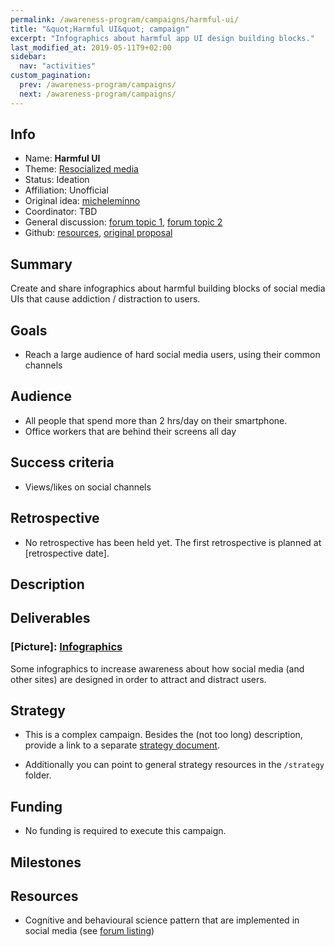 ```yaml
---
permalink: /awareness-program/campaigns/harmful-ui/
title: "&quot;Harmful UI&quot; campaign"
excerpt: "Infographics about harmful app UI design building blocks."
last_modified_at: 2019-05-11T9+02:00
sidebar:
  nav: "activities"
custom_pagination:
  prev: /awareness-program/campaigns/
  next: /awareness-program/campaigns/
---
```


<!-- Please fill in the information below each header according to the instructions.

       - Do NOT remove section headers. Instead add the placeholder text if the section is not needed.
       - You can leave the comments. They can be helpful when editing the issue later on.
       - Replace brackets with appropriate information (unless part of a link), leaving formatting intact.
       - The non-comments texts below provide examples, unless they are placeholder text

    Note: You will not be wasting your time documenting all this. The information in this issue
          should be copied to the Campaign README.md after your feedback is incorporated.
-->

## Info

<!-- Provide short name that reflects the gist of the campaign, used as working title.
      Also add the link to community forum topic that is used for general discussion.

      Valid values for 'Status' are: Ideation, Preparing, Launched, Finished
      Valid values for 'Affiliation' are: Official, Unofficial
      Original idea: Link to forum user that first came up with campaign idea
      Coordinator: Link to forum user responsible for coordinating tasks for this campaign, or 'TBD'
-->

- Name: **Harmful UI**
- Theme: [Resocialized media](https://github.com/humanetech-community/humanetech-community-awareness/issues/61)
- Status: Ideation
- Affiliation: Unofficial
- Original idea: [micheleminno](https://community.humanetech.com/u/micheleminno/summary)
- Coordinator: TBD
- General discussion: [forum topic 1](https://community.humanetech.com/t/infographic-about-harmful-app-ui-design-building-blocks-discussion/3558/24), [forum topic 2](https://community.humanetech.com/t/infographic-about-backend-harmful-app-design/3648)
- Github: [resources](https://github.com/humanetech-community/awareness-program/tree/master/campaigns/harmful-ui), [original proposal](https://github.com/humanetech-community/awareness-program/issues/67)

## Summary

<!-- Clear and concise explanation in 1-3 lines of text. -->

Create and share infographics about harmful building blocks of social media UIs that cause addiction / distraction to users.

## Goals

<!-- Bullet list of the intended effects of the campaign, separated by empty lines. -->

- Reach a large audience of hard social media users, using their common channels



## Audience

<!-- The demographic audience the campaign is targeted to. -->

- All people that spend more than 2 hrs/day on their smartphone.
- Office workers that are behind their screens all day

## Success criteria

<!-- (optional) Bullet list detailing how success is measured. -->

- Views/likes on social channels

## Retrospective

<!-- (optional) Analysis of results after campaign has ended, to see if success criteria were met, and to learn lessons for future campaigns. Use the placeholder text is no retrospective was held yet. Add a date indicator if possible (e.g. 'after 3 months', '24-11-2018'). -->

- No retrospective has been held yet. The first retrospective is planned at [retrospective date].

## Description

<!-- A longer, more elaborate description (one or more paragraphs of text) -->



## Deliverables


### [Picture]: [Infographics](/awareness-program/deliverables/harmful-ui/)


Some infographics to increase awareness about how social media (and other sites) are designed in order to attract and distract users.





## Strategy

<!-- Outline the (draft) strategy required to attain the success criteria (one or more paragraphs of text, use formatting - like lists - where appropriate). Use this placeholder text if this section is not needed:

- This campaign does not require a strategy. Strategy is defined on the Theme, or in Deliverables.
 -->

- This is a complex campaign. Besides the (not too long) description, provide a link to a separate [strategy document](campaigns/[campaign-folder]/campaign-strategy.md).

- Additionally you can point to general strategy resources in the `/strategy` folder.

## Funding

<!-- (optional) Financial requirements, required budget, ways to obtain funds (keep it short, couple of paragraphs, some bullets). If necessary link to separate detailed funding document. Use the placeholder text if no funding is required. -->

- No funding is required to execute this campaign.

## Milestones

<!-- (optional) Bullet list of past and future milestones for the campaign. Or placeholder bullet "No milestones have been defined." -->



## Resources

<!-- (optional) Links to relevant folders, files and external information, or leave the placeholder text. -->

- Cognitive and behavioural science pattern that are implemented in social media (see [forum listing](https://community.humanetech.com/t/2951))
